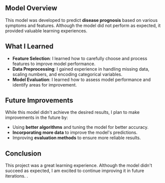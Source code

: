 ## Model Overview

This model was developed to predict **disease prognosis** based on various symptoms and features. Although the model did not perform as expected, it provided valuable learning experiences.

## What I Learned

- **Feature Selection**: I learned how to carefully choose and process features to improve model performance.
- **Data Preprocessing**: I gained experience in handling missing data, scaling numbers, and encoding categorical variables.
- **Model Evaluation**: I learned how to assess model performance and identify areas for improvement.

## Future Improvements

While this model didn't achieve the desired results, I plan to make improvements in the future by:
- Using **better algorithms** and tuning the model for better accuracy.
- **Incorporating more data** to improve the model's predictions.
- Improving **evaluation methods** to ensure more reliable results.

## Conclusion

This project was a great learning experience. Although the model didn't succeed as expected, I am excited to continue improving it in future iterations.
.
